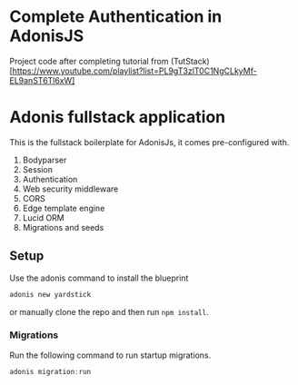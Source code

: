 # Complete Authentication in AdonisJS

Project code after completing tutorial from (TutStack)[https://www.youtube.com/playlist?list=PL9gT3zlT0C1NgCLkyMf-EL9anST6Tl6xW]

# Adonis fullstack application

This is the fullstack boilerplate for AdonisJs, it comes pre-configured with.

1. Bodyparser
2. Session
3. Authentication
4. Web security middleware
5. CORS
6. Edge template engine
7. Lucid ORM
8. Migrations and seeds

## Setup

Use the adonis command to install the blueprint

```bash
adonis new yardstick
```

or manually clone the repo and then run `npm install`.


### Migrations

Run the following command to run startup migrations.

```js
adonis migration:run
```
